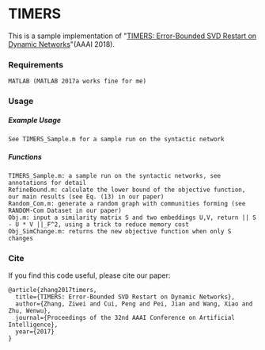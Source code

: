 # TIMERS
This is a sample implementation of "[TIMERS: Error-Bounded SVD Restart on Dynamic Networks](http://media.cs.tsinghua.edu.cn/~multimedia/cuipeng/papers/TIMERS.pdf)"(AAAI 2018).

### Requirements
```
MATLAB (MATLAB 2017a works fine for me)
```

### Usage
##### Example Usage
```
See TIMERS_Sample.m for a sample run on the syntactic network
```
##### Functions
```
TIMERS_Sample.m: a sample run on the syntactic networks, see annotations for detail
RefineBound.m: calculate the lower bound of the objective function, our main results (see Eq. (13) in our paper)
Random_Com.m: generate a random graph with communities forming (see RANDOM-Com Dataset in our paper)
Obj.m: input a similarity matrix S and two embeddings U,V, return || S - U * V ||_F^2, using a trick to reduce memory cost
Obj_SimChange.m: returns the new objective function when only S changes

```
### Cite
If you find this code useful, please cite our paper:
```
@article{zhang2017timers,
  title={TIMERS: Error-Bounded SVD Restart on Dynamic Networks},
  author={Zhang, Ziwei and Cui, Peng and Pei, Jian and Wang, Xiao and Zhu, Wenwu},
  journal={Proceedings of the 32nd AAAI Conference on Artificial Intelligence},
  year={2017}
}
```